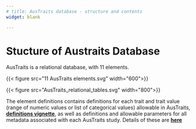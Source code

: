 ```yaml
---
# title: AusTraits database - structure and contents
widget: blank

---
```


# Stucture of Austraits Database

AusTraits is a relational database, with 11 elements.

{{< figure src="11 AusTraits elements.svg" width="600">}}

{{< figure src="AusTraits_relational_tables.svg" width="800">}}

The element definitions contains definitions for each trait and trait value (range of numeric values or list of categorical values) allowable in AusTraits, <ins>**[definitions vignette](http://traitecoevo.github.io/austraits.build/articles/trait_definitions.html)**</ins>, as well as definitions and allowable parameters for all metadata associated with each AusTraits study. Details of these are <ins>**[here](http://traitecoevo.github.io/austraits.build/articles/austraits_database_structure.html)**</ins>
